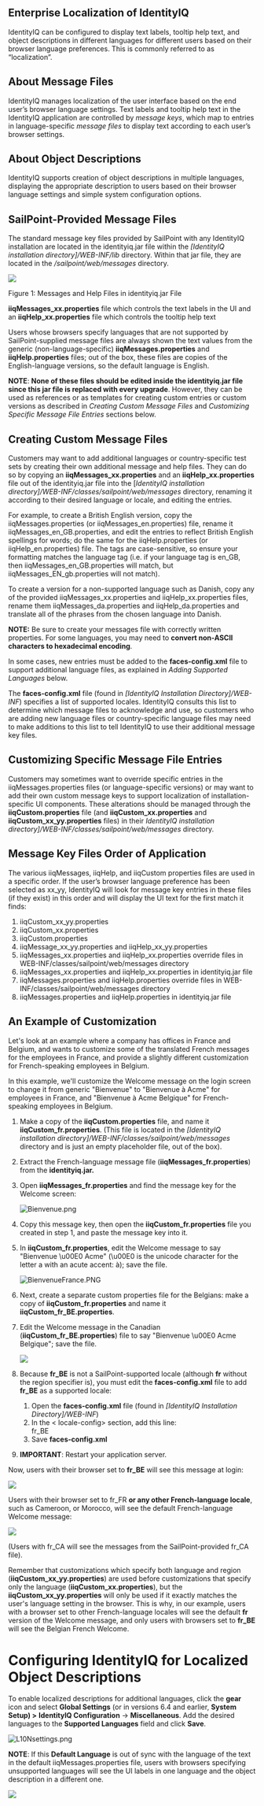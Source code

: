 ﻿

## Enterprise Localization of IdentityIQ

IdentityIQ can be configured to display text labels, tooltip help text, and object descriptions in different languages for different users based on their browser language preferences. This is commonly referred to as “localization”.

## About Message Files

IdentityIQ manages localization of the user interface based on the end user’s browser language settings. Text labels and tooltip help text in the IdentityIQ application are controlled by  _message keys_, which map to entries in language-specific  _message files_  to display text according to each user’s browser settings.

## About Object Descriptions

IdentityIQ supports creation of object descriptions in multiple languages, displaying the appropriate description to users based on their browser language settings and simple system configuration options.

## SailPoint-Provided Message Files

The standard message key files provided by SailPoint with any IdentityIQ installation are located in the identityiq.jar file within the  _[IdentityIQ installation directory]/WEB-INF/lib_  directory. Within that jar file, they are located in the  _/sailpoint/web/messages_  directory.

![](https://community.sailpoint.com/legacyfs/online/sailpoint/278900_pastedImage_2.png)

Figure 1: Messages and Help Files in identityiq.jar File

**iiqMessages_xx.properties** file which controls the text labels in the UI and an **iiqHelp_xx.properties** file which controls the tooltip help text

Users whose browsers specify languages that are not supported by SailPoint-supplied message files are always shown the text values from the generic (non-language-specific) **iiqMessages.properties** and **iiqHelp.properties** files; out of the box, these files are copies of the English-language versions, so the default language is English.

**NOTE**: **None of these files should be edited inside the identityiq.jar file since this jar file is replaced with every upgrade**. However, they can be used as references or as templates for creating custom entries or custom versions as described in  _Creating Custom Message Files_  and  _Customizing Specific Message File Entries_ sections below.

## Creating Custom Message Files

Customers may want to add additional languages or country-specific test sets by creating their own additional message and help files. They can do so by copying an  **iiqMessages_xx.properties**  and an  **iiqHelp_xx.properties**  file out of the identityiq.jar file into the [_IdentityIQ installation directory]/WEB-INF/classes/sailpoint/web/messages_  directory, renaming it according to their desired language or locale, and editing the entries.

For example, to create a British English version, copy the iiqMessages.properties (or iiqMessages_en.properties) file, rename it iiqMessages_en_GB.properties, and edit the entries to reflect British English spellings for words; do the same for the iiqHelp.properties (or iiqHelp_en.properties) file. The tags are case-sensitive, so ensure your formatting matches the language tag (i.e. if your language tag is en_GB, then iiqMessages_en_GB.properties will match, but iiqMessages_EN_gb.properties will not match).

To create a version for a non-supported language such as Danish, copy any of the provided iiqMessages_xx.properties and iiqHelp_xx.properties files, rename them iiqMessages_da.properties and iiqHelp_da.properties and translate all of the phrases from the chosen language into Danish.

**NOTE:**  Be sure to create your messages file with correctly written properties. For some languages, you may need to  **convert non-ASCII characters to hexadecimal encoding**.

In some cases, new entries must be added to the  **faces-config.xml**  file to support additional language files, as explained in  _Adding Supported Languages_  below.

The **faces-config.xml** file (found in _[IdentityIQ Installation Directory]/WEB-INF_) specifies a list of supported locales. IdentityIQ consults this list to determine which message files to acknowledge and use, so customers who are adding new language files or country-specific language files may need to make additions to this list to tell IdentityIQ to use their additional message key files.

## Customizing Specific Message File Entries

Customers may sometimes want to override specific entries in the iiqMessages.properties files (or language-specific versions) or may want to add their own custom message keys to support localization of installation-specific UI components. These alterations should be managed through the  **iiqCustom.properties**  file (and  **iiqCustom_xx.properties**  and  **iiqCustom_xx_yy.properties**  files) in their  _IdentityIQ installation directory]/WEB-INF/classes/sailpoint/web/messages_ directory.

## Message Key Files Order of Application

The various iiqMessages, iiqHelp, and iiqCustom properties files are used in a specific order. If the user’s browser language preference has been selected as xx_yy, IdentityIQ will look for message key entries in these files (if they exist) in this order and will display the UI text for the first match it finds:

1.  iiqCustom_xx_yy.properties
2.  iiqCustom_xx.properties
3.  iiqCustom.properties
4.  iiqMessage_xx_yy.properties and iiqHelp_xx_yy.properties
5.  iiqMessages_xx.properties and iiqHelp_xx.properties override files in WEB-INF/classes/sailpoint/web/messages directory
6.  iiqMessages_xx.properties and iiqHelp_xx.properties in identityiq.jar file
7.  iiqMessages.properties and iiqHelp.properties override files in WEB-INF/classes/sailpoint/web/messages directory
8.  iiqMessages.properties and iiqHelp.properties in identityiq.jar file
## An Example of Customization

Let's look at an example where a company has offices in France and Belgium, and wants to customize some of the translated French messages for the employees in France, and provide a slightly different customization for French-speaking employees in Belgium.

In this example, we'll customize the Welcome message on the login screen to change it from generic "Bienvenue" to "Bienvenue à Acme" for employees in France, and "Bienvenue à Acme Belgique" for French-speaking employees in Belgium.

1.  Make a copy of the  **iiqCustom.properties**  file, and name it  **iiqCustom_fr.properties**. (This file is located in the  _[IdentityIQ installation directory]/WEB-INF/classes/sailpoint/web/messages_  directory and is just an empty placeholder file, out of the box).
2.  Extract the French-language message file (**iiqMessages_fr.properties**) from the  **identityiq.jar.**
3.  Open  **iiqMessages_fr.properties**  and find the message key for the Welcome screen:  
      
    ![Bienvenue.png](https://community.sailpoint.com/legacyfs/online/sailpoint/93850_Bienvenue.png)
4.  Copy this message key, then open the  **iiqCustom_fr.properties**  file you created in step 1, and paste the message key into it.
5.  In  **iiqCustom_fr.properties**, edit the Welcome message to say "Bienvenue \u00E0 Acme" (\u00E0 is the unicode character for the letter a with an acute accent: à); save the file.  
      
    ![BienvenueFrance.PNG](https://community.sailpoint.com/legacyfs/online/sailpoint/93851_BienvenueFrance.PNG)
6.  Next, create a separate custom properties file for the Belgians: make a copy of  **iiqCustom_fr.properties**  and name it  **iiqCustom_fr_BE.properties**.
7.  Edit the Welcome message in the Canadian (**iiqCustom_fr_BE.properties**) file to say "Bienvenue \u00E0 Acme Belgique"; save the file.  
      
    ![](https://community.sailpoint.com/legacyfs/online/sailpoint/278906_pastedImage_6.png)
8.  Because  **fr_BE**  is not a SailPoint-supported locale (although  **fr**  without the region specifier is), you must edit the  **faces-config.xml**  file to add  **fr_BE**  as a supported locale:
    1.  Open the  **faces-config.xml**  file (found in  _[IdentityIQ Installation Directory]/WEB-INF_)
    2.  In the  < locale-config>  section, add this line:  
        <supported-locale>fr_BE</supported-locale>
    3.  Save  **faces-config.xml**
9.  **IMPORTANT**: Restart your application server.

Now, users with their browser set to  **fr_BE**  will see this message at login:

![](https://community.sailpoint.com/legacyfs/online/sailpoint/278907_pastedImage_7.png)

Users with their browser set to fr_FR  **or any other French-language locale**, such as Cameroon, or Morocco, will see the default French-language Welcome message:

![](https://community.sailpoint.com/legacyfs/online/sailpoint/212335_pastedImage_0.png)

(Users with fr_CA will see the messages from the SailPoint-provided fr_CA file).

Remember that customizations which specify both language and region (**iiqCustom_xx_yy.properties**) are used before customizations that specify only the language (**iiqCustom_xx.properties**), but the  **iiqCustom_xx_yy.properties**  will only be used if it exactly matches the user's language setting in the browser. This is why, in our example, users with a browser set to other French-language locales will see the default  **fr**  version of the Welcome message, and only users with browsers set to  **fr_BE**  will see the Belgian French Welcome.
# Configuring IdentityIQ for Localized Object Descriptions
To enable localized descriptions for additional languages, click the  **gear**  icon and select  **Global Settings**  (or in versions 6.4 and earlier,  **System Setup) >** **IdentityIQ Configuration**  ->  **Miscellaneous**. Add the desired languages to the  **Supported Languages**  field and click  **Save**.

![L10Nsettings.png](https://community.sailpoint.com/legacyfs/online/sailpoint/93855_L10Nsettings.png)

**NOTE**: If this  **Default Language**  is out of sync with the language of the text in the default iiqMessages.properties file, users with browsers specifying unsupported languages will see the UI labels in one language and the object description in a different one.

![](https://community.sailpoint.com/legacyfs/online/sailpoint/93858_pastedImage_1.png)



